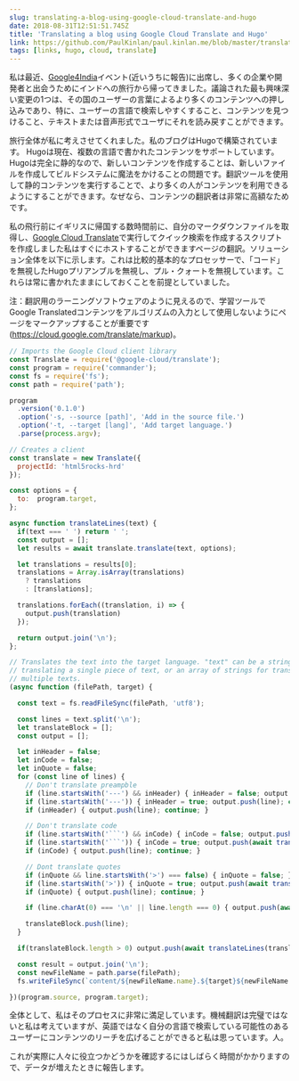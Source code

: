 ```yaml
---
slug: translating-a-blog-using-google-cloud-translate-and-hugo
date: 2018-08-31T12:51:51.745Z
title: 'Translating a blog using Google Cloud Translate and Hugo'
link: https://github.com/PaulKinlan/paul.kinlan.me/blob/master/translate.js
tags: [links, hugo, cloud, translate]
---
```

私は最近、[Google4India](https://twitter.com/hashtag/google4india)イベント(近いうちに報告)に出席し、多くの企業や開発者と出会うためにインドへの旅行から帰ってきました。議論された最も興味深い変更の1つは、その国のユーザーの言葉によるより多くのコンテンツへの押し込みであり、特に、ユーザーの言語で検索しやすくすること、コンテンツを見つけること、テキストまたは音声形式でユーザにそれを読み戻すことができます。

旅行全体が私に考えさせてくれました。私のブログはHugoで構築されています。 Hugoは現在、複数の言語で書かれたコンテンツをサポートしています。 Hugoは完全に静的なので、新しいコンテンツを作成することは、新しいファイルを作成してビルドシステムに魔法をかけることの問題です。翻訳ツールを使用して静的コンテンツを実行することで、より多くの人がコンテンツを利用できるようにすることができます。なぜなら、コンテンツの翻訳者は非常に高額なためです。

私の飛行前にイギリスに帰国する数時間前に、自分のマークダウンファイルを取得し、[Google Cloud Translate](https://cloud.google.com/translate/)で実行してクイック検索を作成するスクリプトを作成しました私はすぐにホストすることができますページの翻訳。ソリューション全体を以下に示します。これは比較的基本的なプロセッサーで、「コード」を無視したHugoプリアンブルを無視し、プル・クォートを無視しています。これらは常に書かれたままにしておくことを前提としていました。

注：翻訳用のラーニングソフトウェアのように見えるので、学習ツールでGoogle Translatedコンテンツをアルゴリズムの入力として使用しないようにページをマークアップすることが重要です(https://cloud.google.com/translate/markup)。




```Javascript
// Imports the Google Cloud client library
const Translate = require('@google-cloud/translate');
const program = require('commander');
const fs = require('fs');
const path = require('path');

program
  .version('0.1.0')
  .option('-s, --source [path]', 'Add in the source file.')
  .option('-t, --target [lang]', 'Add target language.')
  .parse(process.argv);

// Creates a client
const translate = new Translate({
  projectId: 'html5rocks-hrd'
});

const options = {
  to:  program.target,
};

async function translateLines(text) {
  if(text === ' ') return ' ';
  const output = [];
  let results = await translate.translate(text, options);

  let translations = results[0];
  translations = Array.isArray(translations)
    ? translations
    : [translations];

  translations.forEach((translation, i) => {
    output.push(translation)
  });

  return output.join('\n');
};

// Translates the text into the target language. "text" can be a string for
// translating a single piece of text, or an array of strings for translating
// multiple texts.
(async function (filePath, target) {

  const text = fs.readFileSync(filePath, 'utf8');

  const lines = text.split('\n');
  let translateBlock = [];
  const output = [];

  let inHeader = false;
  let inCode = false;
  let inQuote = false;
  for (const line of lines) {
    // Don't translate preampble
    if (line.startsWith('---') && inHeader) { inHeader = false; output.push(line); continue; }
    if (line.startsWith('---')) { inHeader = true; output.push(line); continue; }
    if (inHeader) { output.push(line); continue; }

    // Don't translate code
    if (line.startsWith('```') && inCode) { inCode = false; output.push(line); continue; }
    if (line.startsWith('```')) { inCode = true; output.push(await translateLines(translateBlock.join(' '))); translateBlock = []; output.push(line); continue; }
    if (inCode) { output.push(line); continue; }

    // Dont translate quotes
    if (inQuote && line.startsWith('>') === false) { inQuote = false; }
    if (line.startsWith('>')) { inQuote = true; output.push(await translateLines(translateBlock.join(' '))); translateBlock = []; output.push(line); }
    if (inQuote) { output.push(line); continue; }

    if (line.charAt(0) === '\n' || line.length === 0) { output.push(await translateLines(translateBlock.join(' '))); output.push(line); translateBlock = []; continue;} 

    translateBlock.push(line);
  }

  if(translateBlock.length > 0) output.push(await translateLines(translateBlock.join(' ')))

  const result = output.join('\n');
  const newFileName = path.parse(filePath);
  fs.writeFileSync(`content/${newFileName.name}.${target}${newFileName.ext}`, result);

})(program.source, program.target);
```
全体として、私はそのプロセスに非常に満足しています。機械翻訳は完璧ではないと私は考えていますが、英語ではなく自分の言語で検索している可能性のあるユーザーにコンテンツのリーチを広げることができると私は思っています。人。

これが実際に人々に役立つかどうかを確認するにはしばらく時間がかかりますので、データが増えたときに報告します。
